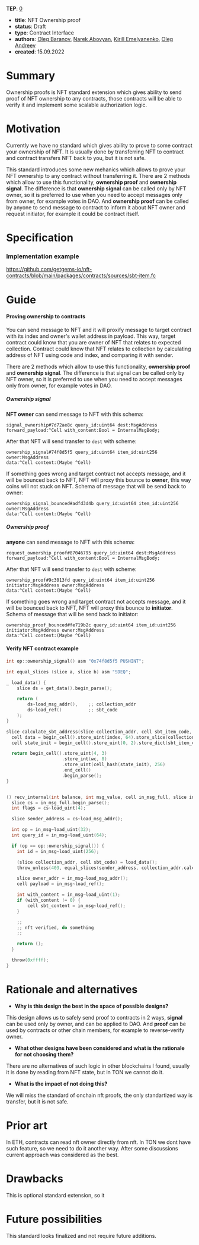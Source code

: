 **TEP**: [0](https://github.com/ton-blockchain/TEPs/pull/0)
- **title**: NFT Ownership proof
- **status**: Draft
- **type**: Contract Interface
- **authors**: [Oleg Baranov](https://github.com/xssnick), [Narek Abovyan](https://github.com/Naltox), [Kirill Emelyanenko](https://github.com/EmelyanenkoK), [Oleg Andreev](https://github.com/oleganza)
- **created**: 15.09.2022

# Summary

Ownership proofs is NFT standard extension which gives ability to send proof of NFT ownership to any contracts, those contracts will be able to verify it and implement some scalable authorization logic.

# Motivation

Currently we have no standard which gives ability to prove to some contract your ownership of NFT. 
It is usually done by transferring NFT to contract and contract transfers NFT back to you, but it is not safe.

This standard introduces some new mehanics which allows to prove your NFT ownership to any contract without transferring it. 
There are 2 methods which allow to use this functionality, **ownership proof** and **ownership signal**. 
The difference is that **ownership signal** can be called only by NFT owner, so it is preferred to use when you need to accept messages only from owner, for example votes in DAO.
And **ownership proof** can be called by anyone to send message to contract to inform it about NFT owner and request initiator, for example it could be contract itself. 

# Specification

### Implementation example
https://github.com/getgems-io/nft-contracts/blob/main/packages/contracts/sources/sbt-item.fc

# Guide

#### Proving ownership to contracts
You can send message to NFT and it will proxify message to target contract with its index and owner's wallet address in payload. 
This way, target contract could know that you are owner of NFT that relates to expected collection. 
Contract could know that NFT relates to collection by calculating address of NFT using code and index, and comparing it with sender.

There are 2 methods which allow to use this functionality, **ownership proof** and **ownership signal**. 
The difference is that signal can be called only by NFT owner, so it is preferred to use when you need to accept messages only from owner, for example votes in DAO.

##### Ownership signal
**NFT owner** can send message to NFT with this schema:
```
signal_ownership#7d72ae8c query_id:uint64 dest:MsgAddress 
forward_payload:^Cell with_content:Bool = InternalMsgBody;
```
After that NFT will send transfer to `dest` with scheme:
```
ownership_signal#74f8d5f5 query_id:uint64 item_id:uint256 owner:MsgAddress 
data:^Cell content:(Maybe ^Cell)
```
If something goes wrong and target contract not accepts message, and it will be bounced back to NFT, NFT will proxy this bounce to **owner**, this way coins will not stuck on NFT.
Schema of message that will be send back to owner:
```
ownership_signal_bounced#adfd3d4b query_id:uint64 item_id:uint256 owner:MsgAddress 
data:^Cell content:(Maybe ^Cell)
```

##### Ownership proof
**anyone** can send message to NFT with this schema:
```
request_ownership_proof#87046795 query_id:uint64 dest:MsgAddress 
forward_payload:^Cell with_content:Bool = InternalMsgBody;
```
After that NFT will send transfer to `dest` with scheme:
```
ownership_proof#9c3013fd query_id:uint64 item_id:uint256 initiator:MsgAddress owner:MsgAddress 
data:^Cell content:(Maybe ^Cell)
```
If something goes wrong and target contract not accepts message, and it will be bounced back to NFT, NFT will proxy this bounce to **initiator**.
Schema of message that will be send back to initiator:
```
ownership_proof_bounced#fe719b2c query_id:uint64 item_id:uint256 initiator:MsgAddress owner:MsgAddress 
data:^Cell content:(Maybe ^Cell)
```
#### Verify NFT contract example

```C
int op::ownership_signal() asm "0x74f8d5f5 PUSHINT";

int equal_slices (slice a, slice b) asm "SDEQ";

_ load_data() {
    slice ds = get_data().begin_parse();

    return (
        ds~load_msg_addr(),    ;; collection_addr
        ds~load_ref()          ;; sbt_code
    );
}

slice calculate_sbt_address(slice collection_addr, cell sbt_item_code, int wc, int index) {
  cell data = begin_cell().store_uint(index, 64).store_slice(collection_addr).end_cell();
  cell state_init = begin_cell().store_uint(0, 2).store_dict(sbt_item_code).store_dict(data).store_uint(0, 1).end_cell();

  return begin_cell().store_uint(4, 3)
                     .store_int(wc, 8)
                     .store_uint(cell_hash(state_init), 256)
                     .end_cell()
                     .begin_parse();
}


() recv_internal(int balance, int msg_value, cell in_msg_full, slice in_msg) impure {
  slice cs = in_msg_full.begin_parse();
  int flags = cs~load_uint(4);

  slice sender_address = cs~load_msg_addr();

  int op = in_msg~load_uint(32);
  int query_id = in_msg~load_uint(64);

  if (op == op::ownership_signal()) {
    int id = in_msg~load_uint(256);

    (slice collection_addr, cell sbt_code) = load_data();
    throw_unless(403, equal_slices(sender_address, collection_addr.calculate_sbt_address(sbt_code, 0, id)));

    slice owner_addr = in_msg~load_msg_addr();
    cell payload = in_msg~load_ref();

    int with_content = in_msg~load_uint(1);
    if (with_content != 0) {
        cell sbt_content = in_msg~load_ref();
    }

    ;;
    ;; nft verified, do something
    ;;

    return ();
  }

  throw(0xffff);
}
```

# Rationale and alternatives

- **Why is this design the best in the space of possible designs?**

This design allows us to safely send proof to contracts in 2 ways, **signal** can be used only by owner, and can be applied to DAO. 
And **proof** can be used by contracts or other chain members, for example to reverse-verify owner.

- **What other designs have been considered and what is the rationale for not choosing them?**

There are no alternatives of such logic in other blockchains I found, usually it is done by reading from NFT state, but in TON we cannot do it.

- **What is the impact of not doing this?**

We will miss the standard of onchain nft proofs, the only standartized way is transfer, but it is not safe.

# Prior art

In ETH, contracts can read nft owner directly from nft. In TON we dont have such feature, so we need to do it another way. After some discussions current approach was considered as the best. 

# Drawbacks

This is optional standard extension, so it

# Future possibilities

This standard looks finalized and not require future additions.
